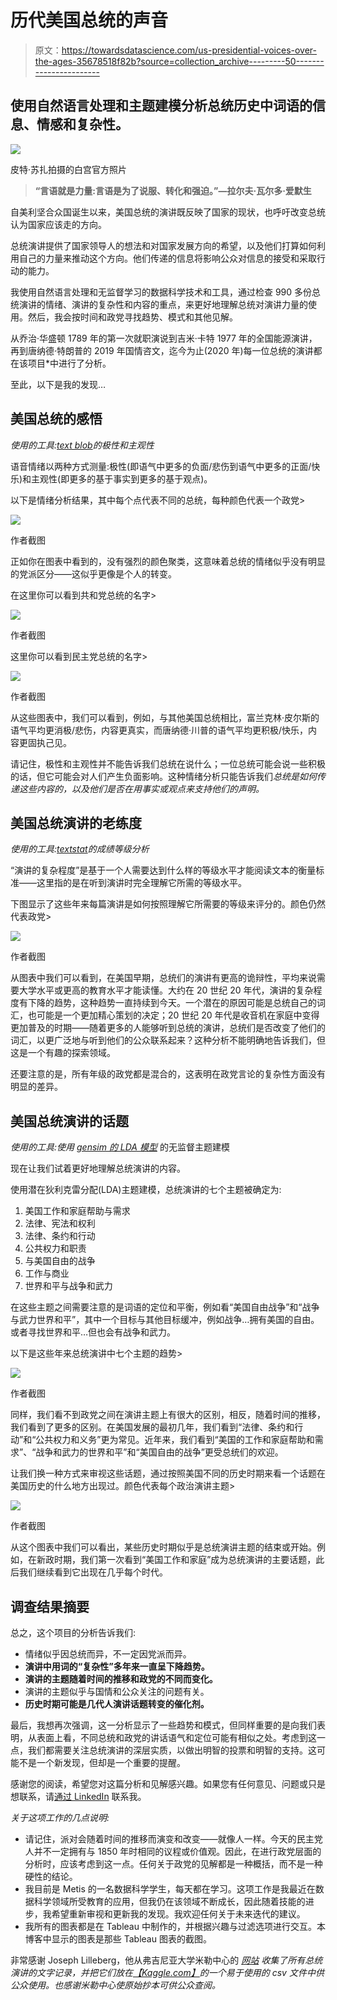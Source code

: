 # 历代美国总统的声音

> 原文：<https://towardsdatascience.com/us-presidential-voices-over-the-ages-35678518f82b?source=collection_archive---------50----------------------->

## 使用自然语言处理和主题建模分析总统历史中词语的信息、情感和复杂性。

![](img/7eebff6693336d07321ba751fdacfb51.png)

皮特·苏扎拍摄的白宫官方照片

> **“言语就是力量:言语是为了说服、转化和强迫。”—拉尔夫·瓦尔多·爱默生**

自美利坚合众国诞生以来，美国总统的演讲既反映了国家的现状，也呼吁改变总统认为国家应该走的方向。

总统演讲提供了国家领导人的想法和对国家发展方向的希望，以及他们打算如何利用自己的力量来推动这个方向。他们传递的信息将影响公众对信息的接受和采取行动的能力。

我使用自然语言处理和无监督学习的数据科学技术和工具，通过检查 990 多份总统演讲的情绪、演讲的复杂性和内容的重点，来更好地理解总统对演讲力量的使用。然后，我会按时间和政党寻找趋势、模式和其他见解。

从乔治·华盛顿 1789 年的第一次就职演说到吉米·卡特 1977 年的全国能源演讲，再到唐纳德·特朗普的 2019 年国情咨文，迄今为止(2020 年)每一位总统的演讲都在该项目*中进行了分析。

至此，以下是我的发现…

## **美国总统的感悟**

*使用的工具:*[*text blob*](https://textblob.readthedocs.io/en/dev/)*的极性和主观性*

语音情绪以两种方式测量:极性(即语气中更多的负面/悲伤到语气中更多的正面/快乐)和主观性(即更多的基于事实到更多的基于观点)。

以下是情绪分析结果，其中每个点代表不同的总统，每种颜色代表一个政党>

![](img/eab7c2ad3db40f6146ea771129240540.png)

作者截图

正如你在图表中看到的，没有强烈的颜色聚类，这意味着总统的情绪似乎没有明显的党派区分——这似乎更像是个人的转变。

在这里你可以看到共和党总统的名字>

![](img/e1573edeb378ed6572726bc167210246.png)

作者截图

这里你可以看到民主党总统的名字>

![](img/3a4b631aaed9c9293340a331eec20aa4.png)

作者截图

从这些图表中，我们可以看到，例如，与其他美国总统相比，富兰克林·皮尔斯的语气平均更消极/悲伤，内容更真实，而唐纳德·川普的语气平均更积极/快乐，内容更固执己见。

请记住，极性和主观性并不能告诉我们总统在说什么；一位总统可能会说一些积极的话，但它可能会对人们产生负面影响。这种情绪分析只能告诉我们*总统是如何传递这些内容的，以及他们是否在用事实或观点来支持他们的声明。*

## **美国总统演讲的老练度**

*使用的工具:*[*textstat*](https://pypi.org/project/textstat/)*的成绩等级分析*

“演讲的复杂程度”是基于一个人需要达到什么样的等级水平才能阅读文本的衡量标准——这里指的是在听到演讲时完全理解它所需的等级水平。

下图显示了这些年来每篇演讲是如何按照理解它所需要的等级来评分的。颜色仍然代表政党>

![](img/43dd13a6bb85982b27cfbf679552f4f0.png)

作者截图

从图表中我们可以看到，在美国早期，总统们的演讲有更高的诡辩性，平均来说需要大学水平或更高的教育水平才能读懂。大约在 20 世纪 20 年代，演讲的复杂程度有下降的趋势，这种趋势一直持续到今天。一个潜在的原因可能是总统自己的词汇，也可能是一个更加精心策划的决定；20 世纪 20 年代是收音机在家庭中变得更加普及的时期——随着更多的人能够听到总统的演讲，总统们是否改变了他们的词汇，以更广泛地与听到他们的公众联系起来？这种分析不能明确地告诉我们，但这是一个有趣的探索领域。

还要注意的是，所有年级的政党都是混合的，这表明在政党言论的复杂性方面没有明显的差异。

## 美国总统演讲的话题

*使用的工具:使用* [*gensim 的 LDA 模型*](https://radimrehurek.com/gensim/models/ldamodel.html) 的无监督主题建模

现在让我们试着更好地理解总统演讲的内容。

使用潜在狄利克雷分配(LDA)主题建模，总统演讲的七个主题被确定为:

1.  美国工作和家庭帮助与需求
2.  法律、宪法和权利
3.  法律、条约和行动
4.  公共权力和职责
5.  与美国自由的战争
6.  工作与商业
7.  世界和平与战争和武力

在这些主题之间需要注意的是词语的定位和平衡，例如看“美国自由战争”和“战争与武力世界和平”，其中一个目标与其他目标缓冲，例如战争…拥有美国的自由。或者寻找世界和平…但也会有战争和武力。

以下是这些年来总统演讲中七个主题的趋势>

![](img/a9ab4d073bf47f49d2768f864200d694.png)

作者截图

同样，我们看不到政党之间在演讲主题上有很大的区别，相反，随着时间的推移，我们看到了更多的区别。在美国发展的最初几年，我们看到“法律、条约和行动”和“公共权力和义务”更为常见。近年来，我们看到“美国的工作和家庭帮助和需求”、“战争和武力的世界和平”和“美国自由的战争”更受总统们的欢迎。

让我们换一种方式来审视这些话题，通过按照美国不同的历史时期来看一个话题在美国历史的什么地方出现过。颜色代表每个政治演讲主题>

![](img/7b9450e088d3ba49219dc6257064cf2b.png)

作者截图

从这个图表中我们可以看出，某些历史时期似乎是总统演讲主题的结束或开始。例如，在新政时期，我们第一次看到“美国工作和家庭”成为总统演讲的主要话题，此后我们继续看到它出现在几乎每个时代。

## 调查结果摘要

总之，这个项目的分析告诉我们:

*   情绪似乎因总统而异，不一定因党派而异。
*   **演讲中用词的“复杂性”多年来一直呈下降趋势。**
*   **演讲的主题随着时间的推移和政党的不同而变化。**
*   演讲的主题似乎与国情和公众关注的问题有关。
*   **历史时期可能是几代人演讲话题转变的催化剂。**

最后，我想再次强调，这一分析显示了一些趋势和模式，但同样重要的是向我们表明，从表面上看，不同总统和政党的讲话语气和定位可能有相似之处。考虑到这一点，我们都需要关注总统演讲的深层实质，以做出明智的投票和明智的支持。这可能不是一个新发现，但却是一个重要的提醒。

感谢您的阅读，希望您对这篇分析和见解感兴趣。如果您有任何意见、问题或只是想联系，请[通过 LinkedIn](https://www.linkedin.com/in/celinaplaza/) 联系我。

*关于这项工作的几点说明:*

*   请记住，派对会随着时间的推移而演变和改变——就像人一样。今天的民主党人并不一定拥有与 1850 年时相同的议程或价值观。因此，在进行政党层面的分析时，应该考虑到这一点。任何关于政党的见解都是一种概括，而不是一种硬性的结论。
*   我目前是 Metis 的一名数据科学学生，每天都在学习。这项工作是我最近在数据科学领域所受教育的应用，但我仍在该领域不断成长，因此随着技能的进步，我希望重新审视和更新我的发现。我欢迎任何关于未来迭代的建议。
*   我所有的图表都是在 Tableau 中制作的，并根据兴趣与过滤选项进行交互。本博客中显示的图表是那些 Tableau 图表的截图。

非常感谢 Joseph Lilleberg，他从弗吉尼亚大学米勒中心的 [*网站*](https://millercenter.org/the-presidency/presidential-speeches) *收集了所有总统演讲的文字记录，并把它们放在*[*【Kaggle.com】*](https://www.kaggle.com/littleotter/united-states-presidential-speeches)*的一个易于使用的 csv 文件中供公众使用。也感谢米勒中心使原始抄本可供公众查阅。*